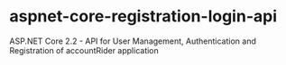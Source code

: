 # aspnet-core-registration-login-api

ASP.NET Core 2.2 - API for User Management, Authentication and Registration of accountRider application
